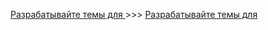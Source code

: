 [Разрабатывайте темы для ](https://webformyself.com/razrabatyvajte-temy-dlya-wordpress-bystree-vmeste-s-gulp/)>>>
[Разрабатывайте темы для ](https://webformyself.com/kak-proektirovat-i-uspeshno-prodavat-temy/)
